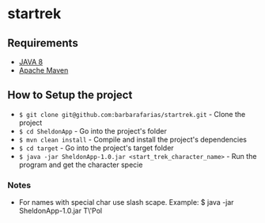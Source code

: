 # startrek


## Requirements
 - [JAVA 8](https://docs.oracle.com/javase/8/docs/technotes/guides/install/install_overview.html)
 - [Apache Maven](https://maven.apache.org/index.html)

## How to Setup the project
* `$ git clone git@github.com:barbarafarias/startrek.git` - Clone the project
* `$ cd SheldonApp` - Go into the project's folder
* `$ mvn clean install` - Compile and install the project's dependencies
* `$ cd target` - Go into the project's target folder
* `$ java -jar SheldonApp-1.0.jar <start_trek_character_name>` - Run the program and get the character specie

### Notes
* For names with special char use slash scape.
Example: $ java -jar SheldonApp-1.0.jar T\\'Pol